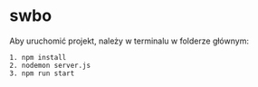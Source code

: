 # swbo 

Aby uruchomić projekt, należy w terminalu w folderze głównym:

    1. npm install
    2. nodemon server.js
    3. npm run start
